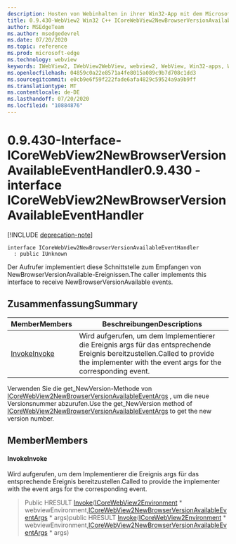```yaml
---
description: Hosten von Webinhalten in ihrer Win32-App mit dem Microsoft Edge WebView2-Steuerelement
title: 0.9.430-WebView2 Win32 C++ ICoreWebView2NewBrowserVersionAvailableEventHandler
author: MSEdgeTeam
ms.author: msedgedevrel
ms.date: 07/20/2020
ms.topic: reference
ms.prod: microsoft-edge
ms.technology: webview
keywords: IWebView2, IWebView2WebView, webview2, WebView, Win32-apps, Win32, Edge, ICoreWebView2, ICoreWebView2Host, Browser-Steuerelement, Edge-HTML
ms.openlocfilehash: 04859c0a22e8571a4fe8015a089c9b7d708c1dd3
ms.sourcegitcommit: e0cb9e6f59f222fade6afa4829c59524a9a9b9ff
ms.translationtype: MT
ms.contentlocale: de-DE
ms.lasthandoff: 07/20/2020
ms.locfileid: "10884876"
---
```

# <span data-ttu-id="e5154-104">0.9.430-Interface-ICoreWebView2NewBrowserVersionAvailableEventHandler</span><span class="sxs-lookup"><span data-stu-id="e5154-104">0.9.430 - interface ICoreWebView2NewBrowserVersionAvailableEventHandler</span></span> 

[!INCLUDE [deprecation-note](../../includes/deprecation-note.md)]

```
interface ICoreWebView2NewBrowserVersionAvailableEventHandler
  : public IUnknown
```

<span data-ttu-id="e5154-105">Der Aufrufer implementiert diese Schnittstelle zum Empfangen von NewBrowserVersionAvailable-Ereignissen.</span><span class="sxs-lookup"><span data-stu-id="e5154-105">The caller implements this interface to receive NewBrowserVersionAvailable events.</span></span>

## <span data-ttu-id="e5154-106">Zusammenfassung</span><span class="sxs-lookup"><span data-stu-id="e5154-106">Summary</span></span>

 <span data-ttu-id="e5154-107">Member</span><span class="sxs-lookup"><span data-stu-id="e5154-107">Members</span></span>                        | <span data-ttu-id="e5154-108">Beschreibungen</span><span class="sxs-lookup"><span data-stu-id="e5154-108">Descriptions</span></span>
--------------------------------|---------------------------------------------
[<span data-ttu-id="e5154-109">Invoke</span><span class="sxs-lookup"><span data-stu-id="e5154-109">Invoke</span></span>](#invoke) | <span data-ttu-id="e5154-110">Wird aufgerufen, um dem Implementierer die Ereignis args für das entsprechende Ereignis bereitzustellen.</span><span class="sxs-lookup"><span data-stu-id="e5154-110">Called to provide the implementer with the event args for the corresponding event.</span></span>

<span data-ttu-id="e5154-111">Verwenden Sie die get_NewVersion-Methode von [ICoreWebView2NewBrowserVersionAvailableEventArgs](ICoreWebView2NewBrowserVersionAvailableEventArgs.md) , um die neue Versionsnummer abzurufen.</span><span class="sxs-lookup"><span data-stu-id="e5154-111">Use the get_NewVersion method of [ICoreWebView2NewBrowserVersionAvailableEventArgs](ICoreWebView2NewBrowserVersionAvailableEventArgs.md) to get the new version number.</span></span>

## <span data-ttu-id="e5154-112">Member</span><span class="sxs-lookup"><span data-stu-id="e5154-112">Members</span></span>

#### <span data-ttu-id="e5154-113">Invoke</span><span class="sxs-lookup"><span data-stu-id="e5154-113">Invoke</span></span> 

<span data-ttu-id="e5154-114">Wird aufgerufen, um dem Implementierer die Ereignis args für das entsprechende Ereignis bereitzustellen.</span><span class="sxs-lookup"><span data-stu-id="e5154-114">Called to provide the implementer with the event args for the corresponding event.</span></span>

> <span data-ttu-id="e5154-115">Public HRESULT [Invoke](#invoke)([ICoreWebView2Environment](ICoreWebView2Environment.md) \* webviewEnvironment,[ICoreWebView2NewBrowserVersionAvailableEventArgs](ICoreWebView2NewBrowserVersionAvailableEventArgs.md) \* args)</span><span class="sxs-lookup"><span data-stu-id="e5154-115">public HRESULT [Invoke](#invoke)([ICoreWebView2Environment](ICoreWebView2Environment.md) \* webviewEnvironment,[ICoreWebView2NewBrowserVersionAvailableEventArgs](ICoreWebView2NewBrowserVersionAvailableEventArgs.md) \* args)</span></span>

